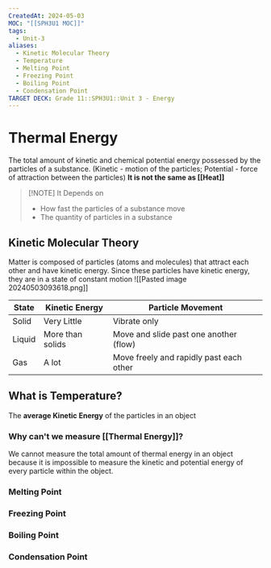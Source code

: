 ```yaml
---
CreatedAt: 2024-05-03
MOC: "[[SPH3U1 MOC]]"
tags:
  - Unit-3
aliases:
  - Kinetic Molecular Theory
  - Temperature
  - Melting Point
  - Freezing Point
  - Boiling Point
  - Condensation Point
TARGET DECK: Grade 11::SPH3U1::Unit 3 - Energy
---
```


# Thermal Energy
The total amount of kinetic and chemical potential energy possessed by the particles of a substance. (Kinetic - motion of the particles; Potential - force of attraction between the particles) **It is not the same as [[Heat]]**
> [!NOTE] It Depends on
> - How fast the particles of a substance move
> - The quantity of particles in a substance


## Kinetic Molecular Theory
Matter is composed of particles (atoms and molecules) that attract each other and have kinetic energy.
Since these particles have kinetic energy, they are in a state of constant motion
![[Pasted image 20240503093618.png]]


| State  | Kinetic Energy   | Particle Movement                       |
| ------ | ---------------- | --------------------------------------- |
| Solid  | Very Little      | Vibrate only                            |
| Liquid | More than solids | Move and slide past one another (flow)  |
| Gas    | A lot            | Move freely and rapidly past each other |

## What is Temperature?
The **average Kinetic Energy** of the particles in an object


### Why can't we measure [[Thermal Energy]]?
We cannot measure the total amount of thermal energy in an object because it is impossible to measure the kinetic and potential energy of every particle within the object.


### Melting Point

### Freezing Point

### Boiling Point

### Condensation Point
